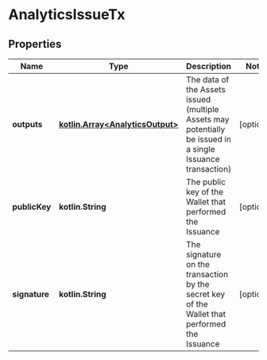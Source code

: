
# AnalyticsIssueTx

## Properties
Name | Type | Description | Notes
------------ | ------------- | ------------- | -------------
**outputs** | [**kotlin.Array&lt;AnalyticsOutput&gt;**](AnalyticsOutput.md) | The data of the Assets issued (multiple Assets may potentially be issued in a single Issuance transaction) |  [optional]
**publicKey** | **kotlin.String** | The public key of the Wallet that performed the Issuance |  [optional]
**signature** | **kotlin.String** | The signature on the transaction by the secret key of the Wallet that performed the Issuance |  [optional]



